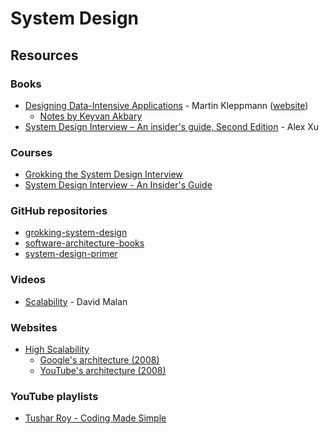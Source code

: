 # System Design

## Resources

### Books

* [Designing Data-Intensive Applications](https://smile.amazon.co.uk/dp/1449373321/) - Martin Kleppmann \([website](https://dataintensive.net/)\)
  * [Notes by Keyvan Akbary](https://keyvanakbary.github.io/learning-notes/books/designing-data-intensive-applications/)
* [System Design Interview – An insider's guide, Second Edition](https://smile.amazon.co.uk/dp/B08CMF2CQF/) - Alex Xu

### Courses

* [Grokking the System Design Interview](https://www.educative.io/courses/grokking-the-system-design-interview)
* [System Design Interview - An Insider's Guide](https://courses.systeminterview.com/courses/system-design-interview-an-insider-s-guide)

### GitHub repositories

* [grokking-system-design](https://github.com/lei-hsia/grokking-system-design)
* [software-architecture-books](https://github.com/mhadidg/software-architecture-books)
* [system-design-primer](https://github.com/donnemartin/system-design-primer)

### Videos

* [Scalability](https://www.youtube.com/watch?v=-W9F__D3oY4) - David Malan

### Websites

* [High Scalability](http://highscalability.com/)
  * [Google's architecture \(2008\)](http://highscalability.com/google-architecture)
  * [YouTube's architecture \(2008\)](http://highscalability.com/youtube-architecture)

### YouTube playlists

* [Tushar Roy - Coding Made Simple](https://www.youtube.com/watch?v=UzLMhqg3_Wc&list=PLrmLmBdmIlps7GJJWW9I7N0P0rB0C3eY2)

